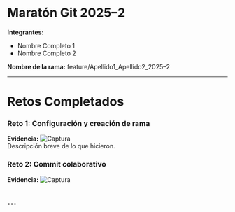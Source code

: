 # Maratón Git 2025–2

**Integrantes:**
- Nombre Completo 1
- Nombre Completo 2

**Nombre de la rama:** feature/Apellido1_Apellido2_2025–2

---

# Retos Completados

### Reto 1: Configuración y creación de rama
**Evidencia:**
![Captura](imagenes/reto1_config.png)  
Descripción breve de lo que hicieron.

### Reto 2: Commit colaborativo
**Evidencia:**
![Captura](imagenes/reto2_log.png)

...
---

